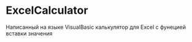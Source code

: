 # ExcelCalculator
Написанный на языке VisualBasic калькулятор для Excel с фунецией вставки значения
